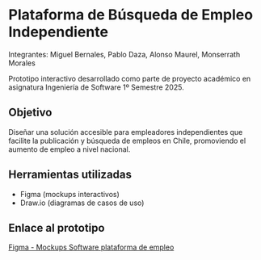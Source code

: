 # Plataforma de Búsqueda de Empleo Independiente

Integrantes: Miguel Bernales, Pablo Daza, Alonso Maurel, Monserrath Morales

Prototipo interactivo desarrollado como parte de proyecto académico en asignatura Ingeniería de Software 1º Semestre 2025.

## Objetivo

Diseñar una solución accesible para empleadores independientes que facilite la publicación y búsqueda de empleos en Chile, promoviendo el aumento de empleo a nivel nacional.

## Herramientas utilizadas

- Figma (mockups interactivos)
- Draw.io (diagramas de casos de uso)

## Enlace al prototipo

[Figma - Mockups Software plataforma de empleo](https://www.figma.com/file/tu-id-de-prototipo](https://www.figma.com/community/file/1566165778966666236))
